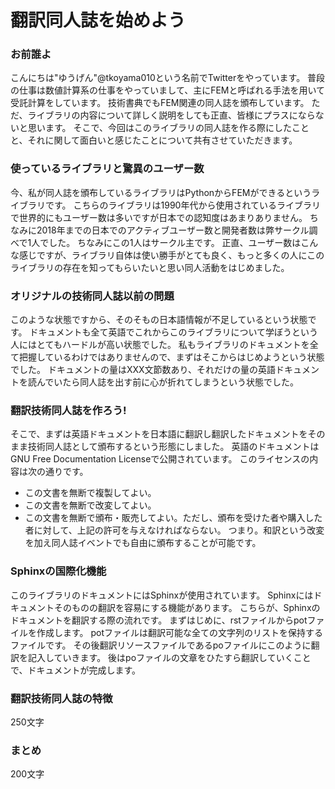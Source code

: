 # 翻訳同人誌を始めよう

### お前誰よ
こんにちは"ゆうげん"@tkoyama010という名前でTwitterをやっています。
普段の仕事は数値計算系の仕事をやっていまして、主にFEMと呼ばれる手法を用いて受託計算をしています。
技術書典でもFEM関連の同人誌を頒布しています。
ただ、ライブラリの内容について詳しく説明をしても正直、皆様にプラスにならないと思います。
そこで、今回はこのライブラリの同人誌を作る際にしたことと、それに関して面白いと感じたことについて共有させていただきます。

### 使っているライブラリと驚異のユーザー数
今、私が同人誌を頒布しているライブラリはPythonからFEMができるというライブラリです。
こちらのライブラリは1990年代から使用されているライブラリで世界的にもユーザー数は多いですが日本での認知度はあまりありません。
ちなみに2018年までの日本でのアクティブユーザー数と開発者数は弊サークル調べで1人でした。
ちなみにこの1人はサークル主です。
正直、ユーザー数はこんな感じですが、ライブラリ自体は使い勝手がとても良く、もっと多くの人にこのライブラリの存在を知ってもらいたいと思い同人活動をはじめました。

### オリジナルの技術同人誌以前の問題
このような状態ですから、そのそもの日本語情報が不足しているという状態です。
ドキュメントも全て英語でこれからこのライブラリについて学ぼうという人にはとてもハードルが高い状態でした。
私もライブラリのドキュメントを全て把握しているわけではありませんので、まずはそこからはじめようという状態でした。
ドキュメントの量はXXX文節数あり、それだけの量の英語ドキュメントを読んでいたら同人誌を出す前に心が折れてしまうという状態でした。

### 翻訳技術同人誌を作ろう!
そこで、まずは英語ドキュメントを日本語に翻訳し翻訳したドキュメントをそのまま技術同人誌として頒布するという形態にしました。
英語のドキュメントはGNU Free Documentation Licenseで公開されています。
このライセンスの内容は次の通りです。
- この文書を無断で複製してよい。
- この文書を無断で改変してよい。
- この文書を無断で頒布・販売してよい。ただし、頒布を受けた者や購入した者に対して、上記の許可を与えなければならない。
つまり。和訳という改変を加え同人誌イベントでも自由に頒布することが可能です。

### Sphinxの国際化機能
このライブラリのドキュメントにはSphinxが使用されています。
Sphinxにはドキュメントそのものの翻訳を容易にする機能があります。
こちらが、Sphinxのドキュメントを翻訳する際の流れです。
まずはじめに、rstファイルからpotファイルを作成します。
potファイルは翻訳可能な全ての文字列のリストを保持するファイルです。
その後翻訳リソースファイルであるpoファイルにこのように翻訳を記入していきます。
後はpoファイルの文章をひたすら翻訳していくことで、ドキュメントが完成します。

### 翻訳技術同人誌の特徴
250文字

### まとめ
200文字
